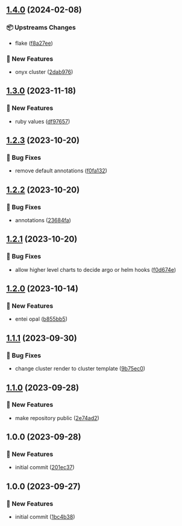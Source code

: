 ## [1.4.0](https://github.com/AtomiCloud/sulfoxide.bromine/compare/v1.3.0...v1.4.0) (2024-02-08)


### 📦 Upstreams Changes

* flake ([f8a27ee](https://github.com/AtomiCloud/sulfoxide.bromine/commit/f8a27ee179fc9ff377e93ec8767d19275e6e1398))


### 🚀 New Features

* onyx cluster ([2dab976](https://github.com/AtomiCloud/sulfoxide.bromine/commit/2dab976d91cf7fde236091767435792f7365324e))

## [1.3.0](https://github.com/AtomiCloud/sulfoxide.bromine/compare/v1.2.3...v1.3.0) (2023-11-18)


### 🚀 New Features

* ruby values ([df97657](https://github.com/AtomiCloud/sulfoxide.bromine/commit/df976571c33d2d3b2eb6991c9d16a0d437a6c29c))

## [1.2.3](https://github.com/AtomiCloud/sulfoxide.bromine/compare/v1.2.2...v1.2.3) (2023-10-20)


### 🐛 Bug Fixes

* remove default annotations ([f0fa132](https://github.com/AtomiCloud/sulfoxide.bromine/commit/f0fa13228985be89578598ac56130d241dce5242))

## [1.2.2](https://github.com/AtomiCloud/sulfoxide.bromine/compare/v1.2.1...v1.2.2) (2023-10-20)


### 🐛 Bug Fixes

* annotations ([23684fa](https://github.com/AtomiCloud/sulfoxide.bromine/commit/23684fa3548d7eff4920a9cdae5b48c387248432))

## [1.2.1](https://github.com/AtomiCloud/sulfoxide.bromine/compare/v1.2.0...v1.2.1) (2023-10-20)


### 🐛 Bug Fixes

* allow higher level charts to decide argo or helm hooks ([f0d674e](https://github.com/AtomiCloud/sulfoxide.bromine/commit/f0d674e09dfce51816876b2b96ac4e7cbb22a953))

## [1.2.0](https://github.com/AtomiCloud/sulfoxide.bromine/compare/v1.1.1...v1.2.0) (2023-10-14)


### 🚀 New Features

* entei opal ([b855bb5](https://github.com/AtomiCloud/sulfoxide.bromine/commit/b855bb5966167c6f54bb6988e66e21851b328bfe))

## [1.1.1](https://github.com/AtomiCloud/sulfoxide.bromine/compare/v1.1.0...v1.1.1) (2023-09-30)


### 🐛 Bug Fixes

* change cluster render to cluster template ([9b75ec0](https://github.com/AtomiCloud/sulfoxide.bromine/commit/9b75ec0036922c4b296aa69ead1fadc707419746))

## [1.1.0](https://github.com/AtomiCloud/sulfoxide.bromine/compare/v1.0.0...v1.1.0) (2023-09-28)


### 🚀 New Features

* make repository public ([2e74ad2](https://github.com/AtomiCloud/sulfoxide.bromine/commit/2e74ad265400e2997d29246aac059dceeba0970e))

## 1.0.0 (2023-09-28)


### 🚀 New Features

* initial commit ([201ec37](https://github.com/AtomiCloud/sulfoxide.bromine/commit/201ec37837cd0628774f5a1d51ca6c49a5507513))

## 1.0.0 (2023-09-27)


### 🚀 New Features

* initial commit ([1bc4b38](https://github.com/AtomiCloud/sulfoxide.oxygen/commit/1bc4b387fce4ed2fa5ac812adc054a0c6b516037))
